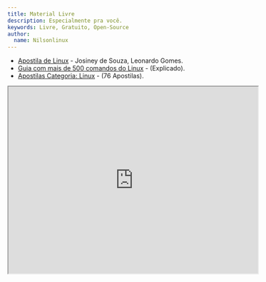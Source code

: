 ```yaml
---
title: Material Livre
description: Especialmente pra você.
keywords: Livre, Gratuito, Open-Source
author:
  name: Nilsonlinux
---
```




- [Apostila de Linux](http://www.inf.ufpr.br/cursos/ci055/linux.pdf) - Josiney de Souza, Leonardo Gomes.  
- [Guia com mais de 500 comandos do Linux](https://drive.google.com/file/d/0B4LMjRXJ7wzlYVBMY0l0cVNCeGc/view?usp=sharing) - (Explicado).  
- [Apostilas Categoria: Linux](https://www.apostilando.com/sessao/16/linux) - (76 Apostilas).  
<iframe width="560" height="420" src="https://www.youtube.com/watch?v=FuHL9NVBXAc"></iframe>
